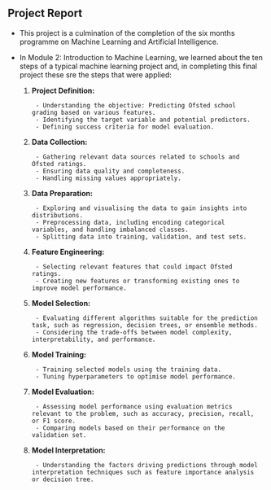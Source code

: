 ## Project Report

- This project is a culmination of the completion of the six months programme on Machine Learning and Artificial Intelligence. 
- In Module 2: Introduction to Machine Learning, we learned about the ten steps of a typical machine learning project and, in completing this final project these sre the steps that were applied:
   <p>
    <ol type="1">
     <li><b>Project Definition:</b>

       - Understanding the objective: Predicting Ofsted school grading based on various features.
       - Identifying the target variable and potential predictors.
       - Defining success criteria for model evaluation.

     </li>
     <li><b>Data Collection:</b>
     
       - Gathering relevant data sources related to schools and Ofsted ratings.
       - Ensuring data quality and completeness.
       - Handling missing values appropriately.

     </li>
     <li><b>Data Preparation:</b>

       - Exploring and visualising the data to gain insights into distributions.
       - Preprocessing data, including encoding categorical variables, and handling imbalanced classes.
       - Splitting data into training, validation, and test sets.

     </li>
     <li><b>Feature Engineering:</b>

       - Selecting relevant features that could impact Ofsted ratings.
       - Creating new features or transforming existing ones to improve model performance.

     </li>
     <li><b>Model Selection:</b>

       - Evaluating different algorithms suitable for the prediction task, such as regression, decision trees, or ensemble methods.
       - Considering the trade-offs between model complexity, interpretability, and performance.

     </li>
     <li><b>Model Training:</b>

       - Training selected models using the training data.
       - Tuning hyperparameters to optimise model performance.

     </li>
     <li><b>Model Evaluation:</b>

       - Assessing model performance using evaluation metrics relevant to the problem, such as accuracy, precision, recall, or F1 score.
       - Comparing models based on their performance on the validation set.

     </li>
     <li><b>Model Interpretation:</b>

       - Understanding the factors driving predictions through model interpretation techniques such as feature importance analysis or decision tree.

     </li>
    </ol>
   </p>

